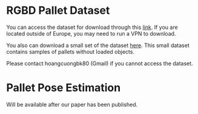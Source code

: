 # RGBD Pallet Dataset

You can access the dataset for download through this [link](https://cloud.oru.se/s/4JPf5s4YE4Gbx3A). If you are located outside of Europe, you may need to run a VPN to download.

You also can download a small set of the dataset [here](https://feedu-my.sharepoint.com/:f:/g/personal/cuonghd7_fe_edu_vn/EuPsGyJOte9KkoFj37-u2d4Bb9MBixOKifuOsHxN0KQ66Q?e=x8kcXV). This small dataset contains samples of pallets without loaded objects.

Please contact hoangcuongbk80 (Gmail) if you cannot access the dataset.

# Pallet Pose Estimation

Will be available after our paper has been published.



